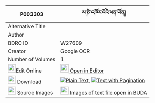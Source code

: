 |P003303|མ་ཎི་འཁོར་ལོའི་ཕན་ཡོན། 
| --- | --- 
|Alternative Title |
|Author | 
|BDRC ID | W27609
|Creator | Google OCR
|Number of Volumes| 1
|<img width="25" src="https://img.icons8.com/color/25/000000/edit-property.png">Edit Online| [<img width="25" src="https://avatars.githubusercontent.com/u/45091458?s=200&v=4"> Open in Editor](http://editor.openpecha.org/P003303)
|<img width="25" src="https://img.icons8.com/fluent/48/000000/download-2.png"/>  Download | [![](https://img.icons8.com/color/20/000000/txt.png)Plain Text](https://github.com/Openpecha/P003303/releases/download/v1/mani_khorlo_i_penyon_plain_P003303.zip), [![](https://img.icons8.com/color/20/000000/txt.png)Text with Pagination](https://github.com/Openpecha/P003303/releases/download/v1/mani_khorlo_i_penyon_pages_P003303.zip)
|<img width="25" src="https://img.icons8.com/plasticine/100/000000/pictures-folder.png"/>  Source Images | [<img width="25" src="https://library.bdrc.io/icons/BUDA-small.svg"> Images of text file open in BUDA](https://library.bdrc.io/show/bdr:W27609)